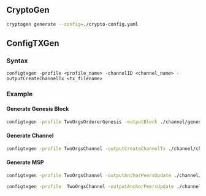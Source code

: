 ## CryptoGen

```bash
cryptogen generate --config=./crypto-config.yaml 
```





## ConfigTXGen

### Syntax
```
configtxgen -profile <profile_name> -channelID <channel_name> -outputCreateChannelTx <tx_filename>
```

### Example

#### Generate Genesis Block
```bash
configtxgen -profile TwoOrgsOrdererGenesis -outputBlock ./channel/genesis.block
```

#### Generate Channel 
```bash
configtxgen -profile TwoOrgsChannel -outputCreateChannelTx ./channel/channel.tx -channelID snackbar-channel
```

#### Generate MSP
```bash
configtxgen -profile TwoOrgsChannel -outputAnchorPeersUpdate ./channel/little-factory-msp.tx -channelID snackbar-channel -asOrg little-factory.com
```

```bash
configtxgen -profile  TwoOrgsChannel -outputAnchorPeersUpdate ./channel/little-snackbar-msp.tx -channelID snackbar-channel -asOrg little-factory.com
```
